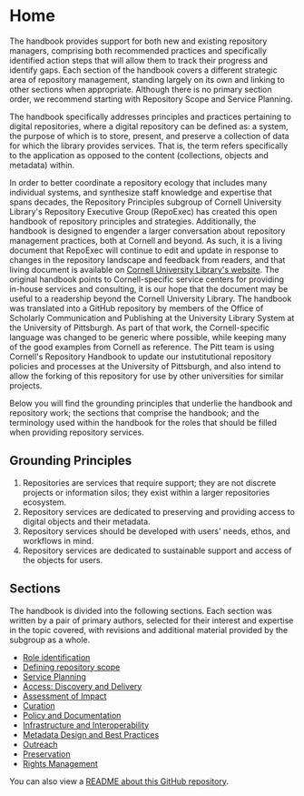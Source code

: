 # Home

The handbook provides support for both new and existing repository managers, comprising both recommended practices and specifically identified action steps that will allow them to track their progress and identify gaps. Each section of the handbook covers a different strategic area of repository management, standing largely on its own and linking to other sections when appropriate. Although there is no primary section order, we recommend starting with Repository Scope and Service Planning.

The handbook specifically addresses principles and practices pertaining to digital repositories, where a digital repository can be defined as: a system, the purpose of which is to store, present, and preserve a collection of data for which the library provides services. That is, the term refers specifically to the application as opposed to the content (collections, objects and metadata) within.

In order to better coordinate a repository ecology that includes many individual systems, and synthesize staff knowledge and expertise that spans decades, the Repository Principles subgroup of Cornell University Library's Repository Executive Group (RepoExec) has created this open handbook of repository principles and strategies. Additionally, the handbook is designed to engender a larger conversation about repository management practices, both at Cornell and beyond. As such, it is a living document that RepoExec will continue to edit and update in response to changes in the repository landscape and feedback from readers, and that living document is available on [Cornell University Library's website](https://confluence.cornell.edu/display/culpublic/Cornell+University+Library+Repository+Principles+and+Strategies+Handbook). The original handbook points to Cornell-specific service centers for providing in-house services and consulting, it is our hope that the document may be useful to a readership beyond the Cornell University Library. The handbook was translated into a GitHub repository by members of the Office of Scholarly Communication and Publishing at the University Library System at the University of Pittsburgh. As part of that work, the Cornell-specific language was changed to be generic where possible, while keeping many of the good examples from Cornell as reference. The Pitt team is using Cornell's Repository Handbook to update our instutitutional repository policies and processes at the University of Pittsburgh, and also intend to allow the forking of this repository for use by other universities for similar projects.

Below you will find the grounding principles that underlie the handbook and repository work; the sections that comprise the handbook; and the terminology used within the handbook for the roles that should be filled when providing repository services.

## Grounding Principles

1. Repositories are services that require support; they are not discrete projects or information silos; they exist within a larger repositories ecosystem.
2. Repository services are dedicated to preserving and providing access to digital objects and their metadata.
3. Repository services should be developed with users' needs, ethos, and workflows in mind.
4. Repository services are dedicated to sustainable support and access of the objects for users.

## Sections

The handbook is divided into the following sections. Each section was written by a pair of primary authors, selected for their interest and expertise in the topic covered, with revisions and additional material provided by the subgroup as a whole.

* [Role identification](Role-Identification.md)
* [Defining repository scope](Defining-Repository-Scope.md)
* [Service Planning](Service-Planning.md)
* [Access: Discovery and Delivery](Access-Discovery-and-Delivery.md)
* [Assessment of Impact](Assessment-of-Impact.md)
* [Curation](Curation.md)
* [Policy and Documentation](Policy-and-Documentation.md)
* [Infrastructure and Interoperability](Infrastructure-and-Interoperability.md)
* [Metadata Design and Best Practices](Metadata-Design-and-Best-Practices.md)
* [Outreach](Outreach.md)
* [Preservation](Preservation.md)
* [Rights Management](Rights-Management.md)

You can also view a [README about this GitHub repository](README.md).
